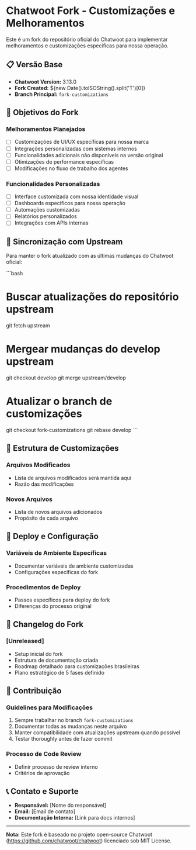 # Chatwoot Fork - Customizações e Melhoramentos

Este é um fork do repositório oficial do Chatwoot para implementar melhoramentos e customizações específicas para nossa operação.

## 📋 Versão Base
- **Chatwoot Version:** 3.13.0
- **Fork Created:** ${new Date().toISOString().split('T')[0]}
- **Branch Principal:** `fork-customizations`

## 🎯 Objetivos do Fork

### Melhoramentos Planejados
- [ ] Customizações de UI/UX específicas para nossa marca
- [ ] Integrações personalizadas com sistemas internos
- [ ] Funcionalidades adicionais não disponíveis na versão original
- [ ] Otimizações de performance específicas
- [ ] Modificações no fluxo de trabalho dos agentes

### Funcionalidades Personalizadas
- [ ] Interface customizada com nossa identidade visual
- [ ] Dashboards específicos para nossa operação
- [ ] Automações customizadas
- [ ] Relatórios personalizados
- [ ] Integrações com APIs internas

## 🔄 Sincronização com Upstream

Para manter o fork atualizado com as últimas mudanças do Chatwoot oficial:

\`\`\`bash
# Buscar atualizações do repositório upstream
git fetch upstream

# Mergear mudanças do develop upstream
git checkout develop
git merge upstream/develop

# Atualizar o branch de customizações
git checkout fork-customizations
git rebase develop
\`\`\`

## 📁 Estrutura de Customizações

### Arquivos Modificados
- Lista de arquivos modificados será mantida aqui
- Razão das modificações

### Novos Arquivos
- Lista de novos arquivos adicionados
- Propósito de cada arquivo

## 🚀 Deploy e Configuração

### Variáveis de Ambiente Específicas
- Documentar variáveis de ambiente customizadas
- Configurações específicas do fork

### Procedimentos de Deploy
- Passos específicos para deploy do fork
- Diferenças do processo original

## 📝 Changelog do Fork

### [Unreleased]
- Setup inicial do fork
- Estrutura de documentação criada
- Roadmap detalhado para customizações brasileiras
- Plano estratégico de 5 fases definido

## 🤝 Contribuição

### Guidelines para Modificações
1. Sempre trabalhar no branch `fork-customizations`
2. Documentar todas as mudanças neste arquivo
3. Manter compatibilidade com atualizações upstream quando possível
4. Testar thoroughly antes de fazer commit

### Processo de Code Review
- Definir processo de review interno
- Critérios de aprovação

## 📞 Contato e Suporte

- **Responsável:** [Nome do responsável]
- **Email:** [Email de contato]
- **Documentação Interna:** [Link para docs internos]

---

**Nota:** Este fork é baseado no projeto open-source Chatwoot (https://github.com/chatwoot/chatwoot) licenciado sob MIT License. 